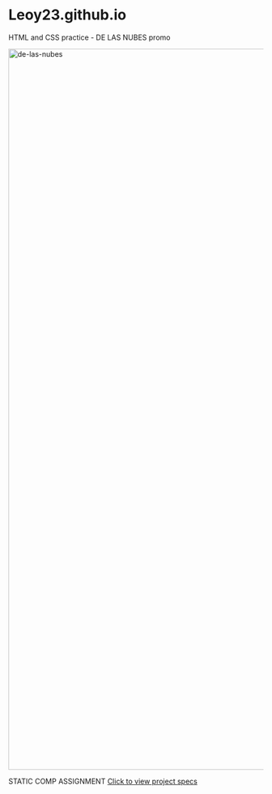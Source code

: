 # Leoy23.github.io
HTML and CSS practice - DE LAS NUBES promo

<img width="1424" alt="de-las-nubes" src="https://user-images.githubusercontent.com/106054421/189553510-ea63a515-d97d-4f75-ba3d-a979f6351c3d.png">

STATIC COMP ASSIGNMENT
[Click to view project specs](https://frontend.turing.edu/projects/M2-static-comp-challenge.html)


